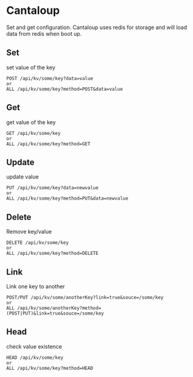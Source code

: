 # Cantaloup
Set and get configuration.
Cantaloup uses redis for storage and will load data from redis when boot up.

## Set
set value of the key

````
POST /api/kv/some/key?data=value
or
ALL /api/kv/some/key?method=POST&data=value
````
## Get
get value of the key

````
GET /api/kv/some/key
or
ALL /api/kv/some/key?method=GET
````
## Update
update value

````
PUT /api/kv/some/key?data=newvalue
or
ALL /api/kv/some/key?method=PUT&data=newvalue
````
## Delete
Remove key/value

````
DELETE /api/kv/some/key
or
ALL /api/kv/some/key?method=DELETE
````
## Link
Link one key to another

````
POST/PUT /api/kv/some/anotherKey?link=true&souce=/some/key
or
ALL /api/kv/some/anotherKey?method=(POST|PUT)&link=true&souce=/some/key
````
## Head
check value existence

````
HEAD /api/kv/some/key
or
ALL /api/kv/some/key?method=HEAD
````
